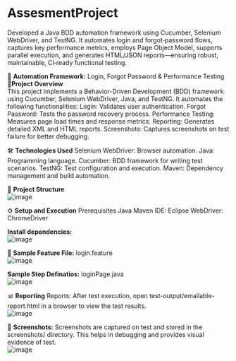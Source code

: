 # AssesmentProject
Developed a Java BDD automation framework using Cucumber, Selenium WebDriver, and TestNG. It automates login and forgot‑password flows, captures key performance metrics, employs Page Object Model, supports parallel execution, and generates HTML/JSON reports—ensuring robust, maintainable, CI‑ready functional testing. 

🧪 **Automation Framework:** Login, Forgot Password & Performance Testing<br>
📌**Project Overview**<br>
This project implements a Behavior-Driven Development (BDD) framework using Cucumber, Selenium WebDriver, Java, and TestNG. It automates the following functionalities:
Login: Validates user authentication.
Forgot Password: Tests the password recovery process.
Performance Testing: Measures page load times and response metrics.
Reporting: Generates detailed XML and HTML reports.
Screenshots: Captures screenshots on test failure for better debugging.<br>

🛠️ **Technologies Used**
Selenium WebDriver: Browser automation.
Java: Programming language.
Cucumber: BDD framework for writing test scenarios.
TestNG: Test configuration and execution.
Maven: Dependency management and build automation.

📁 **Project Structure**<br>
![image](https://github.com/user-attachments/assets/aa3f37f3-914e-4ba4-8d19-8b8515c35cdb)

⚙️ **Setup and Execution**
Prerequisites
Java 
Maven
IDE: Eclipse
WebDriver: ChromeDriver

**Install dependencies:**<br>
![image](https://github.com/user-attachments/assets/0846d424-3e1c-444c-91a7-f5ab04c5a8f8)

📝 **Sample Feature File:** login.feature<br>
![image](https://github.com/user-attachments/assets/d6ffa30b-1ea1-4337-bb54-3aa0420c57e7)

**Sample Step Definatios:** loginPage.java<br>
![image](https://github.com/user-attachments/assets/73296540-f5b3-4fd2-b592-deca23ac6949)

📊 **Reporting**
Reports: After test execution, open test-output/emailable-report.html in a browser to view the test results.<br>
![image](https://github.com/user-attachments/assets/ad659d6f-1405-4033-b8b6-353ea9849311)

📸 **Screenshots:**
Screenshots are captured on test and stored in the screenshots/ directory. This helps in debugging and provides visual evidence of test.<br>
![image](https://github.com/user-attachments/assets/ad023e4a-0b21-4dd9-96b2-e21beed41c55)

